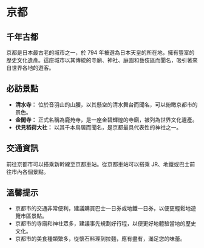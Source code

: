# 京都

## 千年古都

京都是日本最古老的城市之一，於 794 年被選為日本天皇的所在地，擁有豐富的歷史文化遺產。這座城市以其傳統的寺廟、神社、庭園和藝伎區而聞名，吸引著來自世界各地的遊客。

## 必訪景點

- **清水寺：** 位於音羽山的山腰，以其懸空的清水舞台而聞名，可以俯瞰京都市的景色。
- **金閣寺：** 正式名稱為鹿苑寺，是一座金碧輝煌的寺廟，被列為世界文化遺產。
- **伏見稻荷大社：** 以其千本鳥居而聞名，是京都最具代表性的神社之一。

## 交通資訊

前往京都市可以搭乘新幹線至京都車站。從京都車站可以搭乘 JR、地鐵或巴士前往市內各個景點。

## 溫馨提示

- 京都市的交通非常便利，建議購買巴士一日券或地鐵一日券，以便更輕鬆地遊覽市區景點。
- 京都市的寺廟和神社眾多，建議事先規劃好行程，以便更好地體驗當地的歷史文化。
- 京都市的美食種類繁多，從懷石料理到拉麵，應有盡有，滿足您的味蕾。
